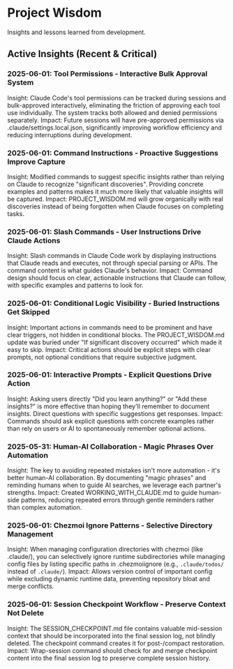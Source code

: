 # Project Wisdom

Insights and lessons learned from development.

## Active Insights (Recent & Critical)

### 2025-06-01: Tool Permissions - Interactive Bulk Approval System
Insight: Claude Code's tool permissions can be tracked during sessions and bulk-approved interactively, eliminating the friction of approving each tool use individually. The system tracks both allowed and denied permissions separately.
Impact: Future sessions will have pre-approved permissions via .claude/settings.local.json, significantly improving workflow efficiency and reducing interruptions during development.

### 2025-06-01: Command Instructions - Proactive Suggestions Improve Capture
Insight: Modified commands to suggest specific insights rather than relying on Claude to recognize "significant discoveries". Providing concrete examples and patterns makes it much more likely that valuable insights will be captured.
Impact: PROJECT_WISDOM.md will grow organically with real discoveries instead of being forgotten when Claude focuses on completing tasks.

### 2025-06-01: Slash Commands - User Instructions Drive Claude Actions
Insight: Slash commands in Claude Code work by displaying instructions that Claude reads and executes, not through special parsing or APIs. The command content is what guides Claude's behavior.
Impact: Command design should focus on clear, actionable instructions that Claude can follow, with specific examples and patterns to look for.

### 2025-06-01: Conditional Logic Visibility - Buried Instructions Get Skipped
Insight: Important actions in commands need to be prominent and have clear triggers, not hidden in conditional blocks. The PROJECT_WISDOM.md update was buried under "If significant discovery occurred" which made it easy to skip.
Impact: Critical actions should be explicit steps with clear prompts, not optional conditions that require subjective judgment.

### 2025-06-01: Interactive Prompts - Explicit Questions Drive Action
Insight: Asking users directly "Did you learn anything?" or "Add these insights?" is more effective than hoping they'll remember to document insights. Direct questions with specific suggestions get responses.
Impact: Commands should ask explicit questions with concrete examples rather than rely on users or AI to spontaneously remember optional actions.

### 2025-05-31: Human-AI Collaboration - Magic Phrases Over Automation
Insight: The key to avoiding repeated mistakes isn't more automation - it's better human-AI collaboration. By documenting "magic phrases" and reminding humans when to guide AI searches, we leverage each partner's strengths.
Impact: Created WORKING_WITH_CLAUDE.md to guide human-side patterns, reducing repeated errors through gentle reminders rather than complex automation.

### 2025-06-01: Chezmoi Ignore Patterns - Selective Directory Management
Insight: When managing configuration directories with chezmoi (like .claude/), you can selectively ignore runtime subdirectories while managing config files by listing specific paths in .chezmoiignore (e.g., `.claude/todos/` instead of `.claude/`).
Impact: Allows version control of important config while excluding dynamic runtime data, preventing repository bloat and merge conflicts.

### 2025-06-01: Session Checkpoint Workflow - Preserve Context Not Delete
Insight: The SESSION_CHECKPOINT.md file contains valuable mid-session context that should be incorporated into the final session log, not blindly deleted. The checkpoint command creates it for post-/compact restoration.
Impact: Wrap-session command should check for and merge checkpoint content into the final session log to preserve complete session history.